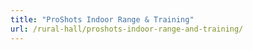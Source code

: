 ```yaml
---
title: "ProShots Indoor Range & Training"
url: /rural-hall/proshots-indoor-range-and-training/
---
```

